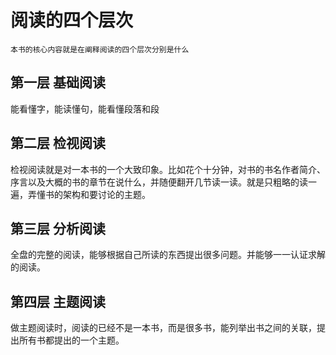 # 阅读的四个层次

```
本书的核心内容就是在阐释阅读的四个层次分别是什么
```

## 第一层 基础阅读

能看懂字，能读懂句，能看懂段落和段

## 第二层 检视阅读

检视阅读就是对一本书的一个大致印象。比如花个十分钟，对书的书名作者简介、序言以及大概的书的章节在说什么，并随便翻开几节读一读。就是只粗略的读一遍，弄懂书的架构和要讨论的主题。

## 第三层 分析阅读

全盘的完整的阅读，能够根据自己所读的东西提出很多问题。并能够一一认证求解的阅读。

## 第四层 主题阅读

做主题阅读时，阅读的已经不是一本书，而是很多书，能列举出书之间的关联，提出所有书都提出的一个主题。
